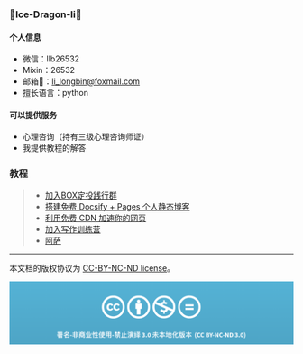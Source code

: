 
### 👋Ice-Dragon-li👋
#### 个人信息
- 微信：llb26532
- Mixin：26532
- 邮箱📮：li_longbin@foxmail.com
- 擅长语言：python


#### 可以提供服务
- 心理咨询（持有三级心理咨询师证）
- 我提供教程的解答






### 教程

> * [加入BOX定投践行群](jian-xing-qun/README.md)
> * [搭建免费 Docsify + Pages 个人静态博客](new-blog/README.md)
> * [利用免费 CDN 加速你的网页](speedup-web/speedup-web.md)
> * [加入写作训练营](write-camp/README.md)
> * [阿萨](/README2.md)

-----








本文档的版权协议为 [CC-BY-NC-ND license](https://creativecommons.org/licenses/by-nc-nd/3.0/deed.zh)。

![CC-BY-NC-ND](images/CC-BY-NC-ND.png?raw=true)
